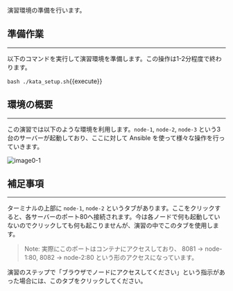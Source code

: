 演習環境の準備を行います。

## 準備作業
---
以下のコマンドを実行して演習環境を準備します。この操作は1-2分程度で終わります。

`bash ./kata_setup.sh`{{execute}}

## 環境の概要
---
この演習では以下のような環境を利用します。`node-1`, `node-2`, `node-3` という3台のサーバーが起動しており、ここに対して Ansible を使って様々な操作を行っていきます。

![image0-1](https://raw.githubusercontent.com/irixjp/katacoda-scenarios/master/master-course-data/assets/01/kata_env.png "kata_env.png")

## 補足事項
---
ターミナルの上部に `node-1`, `node-2` というタブがあります。ここをクリックすると、各サーバーのポート80へ接続されます。今は各ノードで何も起動していないのでクリックしても何も起こりませんが、演習の中でこのタブを使用します。

> Note: 実際にこのポートはコンテナにアクセスしており、 8081 -> node-1:80, 8082 -> node-2:80 という形のアクセスになっています。

演習のステップで「ブラウザでノードにアクセスしてください」という指示があった場合には、このタブをクリックしてください。
